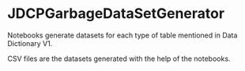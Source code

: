 # JDCPGarbageDataSetGenerator

Notebooks generate datasets for each type of table mentioned in Data Dictionary V1.

CSV files are the datasets generated with the help of the notebooks.
